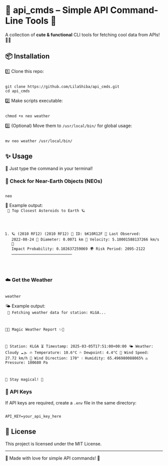 # 🌟 api_cmds – Simple API Command-Line Tools 🚀  

A collection of **cute & functional** CLI tools for fetching cool data from APIs! 🐱‍💻  

## 📦 Installation  

1️⃣ Clone this repo:  

<code>
git clone https://github.com/LilaShiba/api_cmds.git  
cd api_cmds
</code>

2️⃣  Make scripts executable:  

<code>
chmod +x neo weather
</code>

3️⃣ (Optional) Move them to `/usr/local/bin/` for global usage:  

<code>
mv neo weather /usr/local/bin/
</code>

## ✨ Usage  

💫 Just type the command in your terminal!  

### 🔭 Check for Near-Earth Objects (NEOs)  

<code>
neo
</code>

📡 Example output:  
<code>
🚀 Top Closest Asteroids to Earth 🪐

1. 🪐 (2010 RF12) (2010 RF12)
   📌 ID: bK10R12F
   📅 Last Observed: 2022-08-24
   🔭 Diameter: 0.0071 km
   💨 Velocity: 5.10001588137266 km/s
   🎯 Impact Probability: 0.102637259069
   🌍 Risk Period: 2095-2122
   ───────────────────────────
</code>

### ☁️ Get the Weather  

<code>
weather
</code>

🌤 Example output:  
<code>
🔮 Fetching weather data for station: KLGA...

🌙✨ Magic Weather Report ✨🌙

📍 Station: KLGA
⏳ Timestamp: 2025-03-05T17:51:00+00:00
🌤️  Weather: Cloudy ☁️🌫️
🔥 Temperature: 10.6°C
💦 Dewpoint: 4.4°C
💨 Wind Speed: 27.72 km/h
🧭 Wind Direction: 170°
💧 Humidity: 65.496980088065%
⚖️ Pressure: 100680 Pa

🌟 Stay magical! 🌟
</code>

### 🔑 API Keys  

If API keys are required, create a `.env` file in the same directory:  

<code>
API_KEY=your_api_key_here
</code>

## 📜 License  

This project is licensed under the MIT License.  

---
  
💖 Made with love for simple API commands! 🚀  
